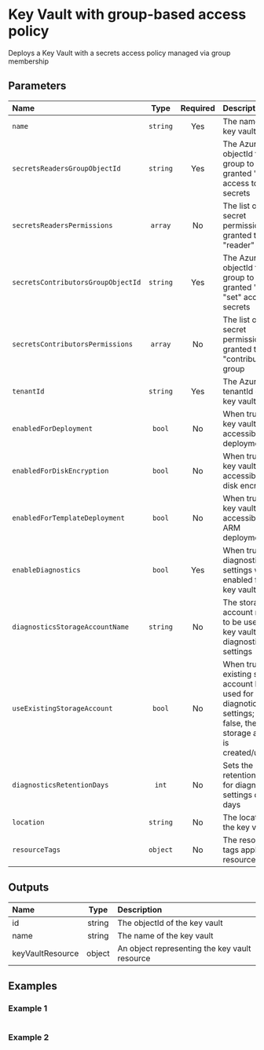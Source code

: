 # Key Vault with group-based access policy

Deploys a Key Vault with a secrets access policy managed via group membership

## Parameters

| Name                               | Type     | Required | Description                                                                                                                |
| :--------------------------------- | :------: | :------: | :------------------------------------------------------------------------------------------------------------------------- |
| `name`                             | `string` | Yes      | The name of the key vault                                                                                                  |
| `secretsReadersGroupObjectId`      | `string` | Yes      | The AzureAD objectId for the group to be granted "get" access to secrets                                                   |
| `secretsReadersPermissions`        | `array`  | No       | The list of secret permissions granted to the "reader" group                                                               |
| `secretsContributorsGroupObjectId` | `string` | Yes      | The AzureAD objectId for the group to be granted "get" & "set" access to secrets                                           |
| `secretsContributorsPermissions`   | `array`  | No       | The list of secret permissions granted to the "contributors" group                                                         |
| `tenantId`                         | `string` | Yes      | The Azure tenantId of the key vault                                                                                        |
| `enabledForDeployment`             | `bool`   | No       | When true, the key vault will be accessible by deployments                                                                 |
| `enabledForDiskEncryption`         | `bool`   | No       | When true, the key vault will be accessible for disk encryption                                                            |
| `enabledForTemplateDeployment`     | `bool`   | No       | When true, the key vault will be accessible by ARM deployments                                                             |
| `enableDiagnostics`                | `bool`   | Yes      | When true, diagnostics settings will be enabled for the key vault                                                          |
| `diagnosticsStorageAccountName`    | `string` | No       | The storage account name to be used for key vault diagnostic settings                                                      |
| `useExistingStorageAccount`        | `bool`   | No       | When true, an existing storage account be used for diagnotics settings; When false, the storage account is created/updated |
| `diagnosticsRetentionDays`         | `int`    | No       | Sets the retention policy for diagnostics settings data, in days                                                           |
| `location`                         | `string` | No       | The location of the key vault                                                                                              |
| `resourceTags`                     | `object` | No       | The resource tags applied to resources                                                                                     |

## Outputs

| Name             | Type   | Description                                   |
| :--------------- | :----: | :-------------------------------------------- |
| id               | string | The objectId of the key vault                 |
| name             | string | The name of the key vault                     |
| keyVaultResource | object | An object representing the key vault resource |

## Examples

### Example 1

```bicep
```

### Example 2

```bicep
```